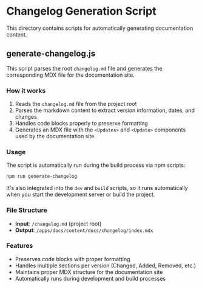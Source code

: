 # Changelog Generation Script

This directory contains scripts for automatically generating documentation content.

## generate-changelog.js

This script parses the root `changelog.md` file and generates the corresponding MDX file for the documentation site.

### How it works

1. Reads the `changelog.md` file from the project root
2. Parses the markdown content to extract version information, dates, and changes
3. Handles code blocks properly to preserve formatting
4. Generates an MDX file with the `<Updates>` and `<Update>` components used by the documentation site

### Usage

The script is automatically run during the build process via npm scripts:

```bash
npm run generate-changelog
```

It's also integrated into the `dev` and `build` scripts, so it runs automatically when you start the development server or build the project.

### File Structure

- **Input**: `/changelog.md` (project root)
- **Output**: `/apps/docs/content/docs/changelog/index.mdx`

### Features

- Preserves code blocks with proper formatting
- Handles multiple sections per version (Changed, Added, Removed, etc.)
- Maintains proper MDX structure for the documentation site
- Automatically runs during development and build processes
